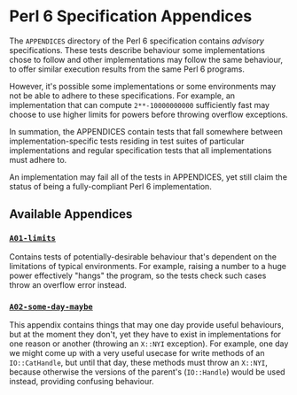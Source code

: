 # Perl 6 Specification Appendices

The `APPENDICES` directory of the Perl 6 specification contains *advisory*
specifications. These tests describe behaviour some implementations chose
to follow and other implementations may follow the same behaviour, to offer
similar execution results from the same Perl 6 programs.

However, it's possible some implementations or some environments may not
be able to adhere to these specifications. For example, an implementation
that can compute `2**-10000000000` sufficiently fast may choose to use
higher limits for powers before throwing overflow exceptions.

In summation, the APPENDICES contain tests that fall somewhere between
implementation-specific tests residing in test suites of particular
implementations and regular specification tests that all implementations
must adhere to.

An implementation may fail all of the tests in APPENDICES, yet still claim
the status of being a fully-compliant Perl 6 implementation.

## Available Appendices

### [`A01-limits`](A01-limits)

Contains tests of potentially-desirable behaviour that's dependent on the
limitations of typical environments. For example, raising a number to a
huge power effectively "hangs" the program, so the tests check such cases
throw an overflow error instead.

### [`A02-some-day-maybe`](A02-some-day-maybe)

This appendix contains things that may one day provide useful behaviours, but
at the moment they don't, yet they have to exist in implementations for one
reason or another (throwing an `X::NYI` exception). For example, one day
we might come up with a very useful usecase for write methods of an
`IO::CatHandle`, but until that day, these methods must throw an `X::NYI`,
because otherwise the versions of the parent's (`IO::Handle`) would be used
instead, providing confusing behaviour.
